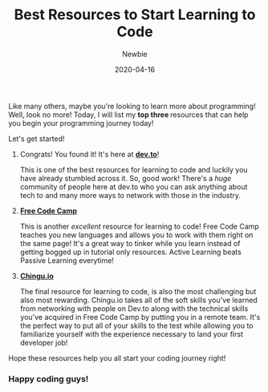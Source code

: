 ﻿---
title: "Best Resources to Start Learning to Code"
date: "2020-04-16"
author: "Newbie"
category: "Beginner"
popularity: "Monthly"
---
<p> Like many others, maybe you're looking to learn more about programming! Well, look no more! Today, I will list my <strong> top three </strong> resources that can help you begin your programming journey today!

Let's get started!

<ol>
<li> Congrats! You found it! It's here at <strong> <a href="https://dev.to/"> dev.to</a></strong>! </li>
<p>This is one of the best resources for learning to code and luckily you have already stumbled across it. So, good work! There's a <em> huge </em> community of people here at dev.to who you can ask anything about tech to and many more ways to network with those in the industry. </p> </li>
<li> <strong><a href="https://freecodecamp.com">Free Code Camp</a></strong> <p> This is another <em> excellent</em> resource for learning to code! Free Code Camp teaches you new languages and allows you to work with them right on the same page! It's a great way to tinker while you learn instead of getting bogged up in tutorial only resources. Active Learning beats Passive Learning everytime! </p></li>
<li> <strong><a href="https://chingu.io">Chingu.io</a></strong><p>The final resource for learning to code, is also the most challenging but also most rewarding. Chingu.io takes all of the soft skills you've learned from networking with people on Dev.to along with the technical skills you've acquired in Free Code Camp by putting you in a remote team. It's the perfect way to put all of your skills to the test while allowing you to familiarize yourself with the experience necessary to land your first developer job! </li>
</ol>
<p> Hope these resources help you all start your coding journey right! </p>
<h3> Happy coding guys! </h3>

